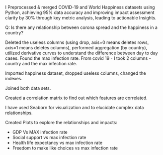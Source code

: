 I Preprocessed & merged COVID-19 and World Happiness datasets using Python, achieving 95% data accuracy and improving impact assessment clarity by 30% through key metric analysis, leading to actionable
Insights. 

Q: Is there any relationship between corona spread and the happiness in a country?

Deleted the useless columns (using drop, axis=0 means deletes rows, axis=1 means deletes columns), performed aggregation (by country), utilized derivative curves to understand the difference between day to day cases. 
Found the max infection rate. 
From covid 19 - I took 2 columns - country and the max infection rate. 

Imported happiness dataset, dropped useless columns, changed the indexes.

Joined both data sets. 

Created a correlation matrix to find out which features are correlated. 

I have used Seaborn for visualization and to elucidate complex data relationships. 

Created Plots to explore the relationships and impacts: 
 - GDP Vs MAX infection rate
 - Social support vs max infection rate
 - Health life expectancy vs max infection rate
 - Freedom to make like choices vs max infection rate
